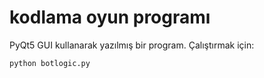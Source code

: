 # kodlama oyun programı

PyQt5 GUI kullanarak yazılmış bir program. Çalıştırmak için:


    python botlogic.py

